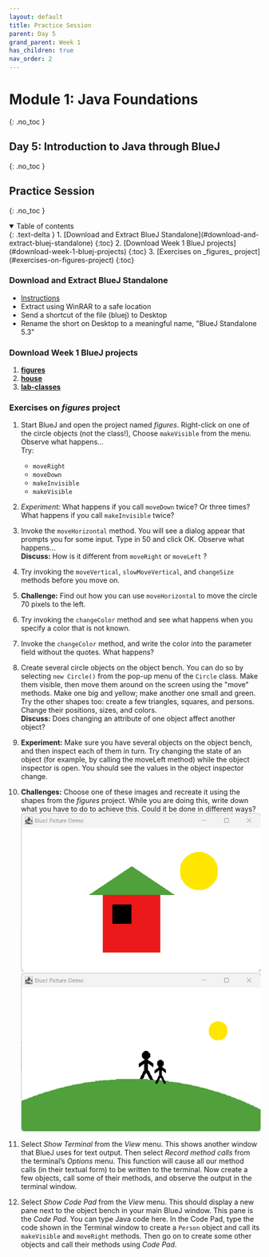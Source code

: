 ```yaml
---
layout: default
title: Practice Session
parent: Day 5
grand_parent: Week 1
has_children: true
nav_order: 2
---
```


# Module 1: Java Foundations
{: .no_toc }
## Day 5: Introduction to Java through BlueJ
{: .no_toc }
## Practice Session
{: .no_toc }

<details open markdown="block">
  <summary>
    Table of contents
  </summary>
  {: .text-delta }
1. [Download and Extract BlueJ Standalone](#download-and-extract-bluej-standalone)
   {:toc}
2. [Download Week 1 BlueJ projects](#download-week-1-bluej-projects)
   {:toc}
3. [Exercises on _figures_ project](#exercises-on-figures-project)
   {:toc}
</details>

### Download and Extract BlueJ Standalone
   - [Instructions](../../../instructions/software-needed#installing-bluej)
   - Extract using WinRAR to a safe location
   - Send a shortcut of the file (bluej) to Desktop
   - Rename the short on Desktop to a meaningful name, "BlueJ Standalone 5.3"

### Download Week 1 BlueJ projects

   1. [**figures**](../../../projects/bluej/part01/figures.zip)
   2. [**house**](../../../projects/bluej/part01/house.zip)
   3. [**lab-classes**](../../../projects/bluej/part01/lab-classes.zip)

### Exercises on _figures_ project

1. Start BlueJ and open the project named _figures_.
   Right-click on one of the circle objects (not the class!), Choose `makeVisible` from the menu. Observe what happens…  
   Try:  
   - `moveRight`
   - `moveDown`
   - `makeInvisible`
   - `makeVisible`
2. _Experiment:_ What happens if you call `moveDown` twice? Or three times? What happens if you call `makeInvisible` twice?
3. Invoke the `moveHorizontal` method. You will see a dialog appear that prompts you for some input. Type in 50 and click OK. Observe what happens…  
**Discuss:** How is it different from `moveRight` or `moveLeft` ?
4. Try invoking the `moveVertical`, `slowMoveVertical`, and `changeSize` methods before you move on.
5. **Challenge:** Find out how you can use `moveHorizontal` to move the circle 70 pixels to the left.
6. Try invoking the `changeColor` method and see what happens when you specify a color that is not known.
7. Invoke the `changeColor` method, and write the color into the parameter field without the quotes. What happens?
8. Create several circle objects on the object bench. You can do so by selecting `new Circle()` from the pop-up menu of the `Circle` class. Make them visible, then move them around on the screen using the "move" methods. Make one big and yellow; make another one small and green. Try the other shapes too: create a few triangles, squares, and persons. Change their positions, sizes, and colors.  
**Discuss:** Does changing an attribute of one object affect another object?
9. **Experiment:** Make sure you have several objects on the object bench, and then inspect each of them in turn. Try changing the state of an object (for example, by calling the moveLeft method) while the object inspector is open. You should see the values in the object inspector change.
10. **Challenges:**
    Choose one of these images and recreate it using the shapes from the _figures_ project. While you are doing this, write down what you have to do to achieve this. Could it be done in different ways?
    ![House Challenge](../images/session01-challenge01.png "A House with Sun")
    ![Couple](../images/session01-challenge02.png "A Couple seeing Sunset")

11. Select *Show Terminal* from the *View* menu. This shows another window that BlueJ uses for text output. Then select *Record method calls* from the terminal’s *Options* menu. This function will cause all our method calls (in their textual form) to be written to the terminal. Now create a few objects, call some of their methods, and observe the output in the terminal window.
12. Select *Show Code Pad* from the *View* menu. This should display a new pane next to the object bench in your main BlueJ window. This pane is the *Code Pad*. You can type Java code here. In the Code Pad, type the code shown in the Terminal window to create a `Person` object and call its `makeVisible` and `moveRight` methods. Then go on to create some other objects and call their methods using *Code Pad*.
